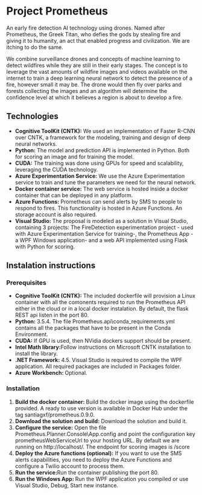 # Project Prometheus

<p>An early fire detection AI technology using drones. Named after Prometheus, the Greek Titan, who defies the gods by stealing fire and giving it to humanity, an act that enabled progress and civilization. We are itching to do the same.</p>

<p>We combine surveillance drones and concepts of machine learning to detect wildfires while they are still in their early stages. The concept is to leverage the vast amounts of wildfire images and videos available on the internet to train a deep learning neural network to detect the presence of a fire, however small it may be. The drone would then fly over parks and forests collecting the images and an algorithm  will determine the confidence level at which it believes a region is about to develop a fire.
</p>

<h2>
Technologies
</h2>
<p>
    <ul>
        <li><b>Cognitive ToolKit (CNTK):</b> We used an implementation of Faster R-CNN over CNTK, a framework for the modeling, training and design of deep neural networks.</li>
        <li><b>Python:</b> The model and prediction API is implemented in Python. Both for scoring an image and for training the model.</li>
        <li><b>CUDA:</b> The training was done using GPUs for speed and scalability, leveraging the CUDA technology.</li>
        <li><b>Azure Experimentation Service:</b> We use the Azure Experimentation service to train and tune the parameters we need for the neural network.</li>
        <li><b>Docker container service:</b> The web service is hosted inside a docker container that can be deployed in any platform.</li>
        <li><b>Azure Functions:</b> Prometheus can send alerts by SMS to people to respond to fires. This functionality is hosted in Azure Functions. An storage account is also required.
        <li><b>Visual Studio: </b>The proposal is modeled as a solution in Visual Studio, containing 3 projects: The FireDetection experimentation project - used with Azure Experimentation Service for training-, the Prometheus App - a WPF Windows application- and a web API implemented using Flask with Python for scoring.</li>
    </ul>
</p>

<h2>
    Instalation instructions
</h2>
<h3>
    Prerequisites
</h3>
<p>
    <ul>
        <li><b>Cognitive ToolKit (CNTK):</b> The included dockerfile will provision a Linux container with all the comonents required to run the Prometheus API either in the cloud or in a local docker instalation. By default, the flask REST api listen in the port 80.</li>
        <li><b>Python:</b> 3.5.4. The file Prometheus.api\conda_requirements.yml contains all the packages that have to be present in the Conda Environment.</li>
        <li><b>CUDA:</b> If GPU is used, then NVidia dockers support should be present.</li>
        <li><b>Intel Math library:</b>Follow instructions on Microsoft CNTK installation to install the library.</li>
        <li><b>.NET Framework:</b> 4.5. Visual Studio is required to compile the WPF application. All required packages are included in Packages folder.</li>
        <li><b>Azure Workbench: </b>Optional.</li>
    </ul>
</p>
<h3>
    Installation
</h3>
<p>
    <ol>
        <li><b>Build the docker container: </b>Build the docker image using the dockerfile provided. A ready to use version is available in Docker Hub under the tag santiagxf/prometheus.0.9.0.</li>
        <li><b>Download the solution and build:</b> Download the solution and build it.</li>
        <li><b>Configure the service:</b> Open the file Prometheus.Planner.Console\App.config and point the configuration key prometheusWebServiceUrl to your hosting URL. By default we are running on http://localhost/. The endpoint for scoring images is /score</li>
        <li><b>Deploy the Azure functions (optional):</b> If you want to use the SMS alerts capabilities, you need to deploy the Azure Functions and configure a Twilio account to process them.
        <li><b>Run the service:</b>Run the container publishing the port 80.</li>
        <li><b>Run the Windows App: </b>Run the WPF application you compiled or use Visual Studio, Debug, Start new instance.</li>
    </ol>
</p>

